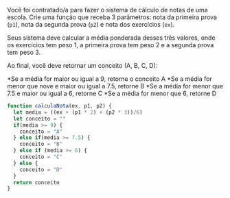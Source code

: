 Você foi contratado/a para fazer o sistema de cálculo de notas de uma escola. Crie uma função que receba 3 parâmetros: nota da primeira prova (`p1`), nota da segunda prova (`p2`) e nota dos exercícios (`ex`).

Seus sistema deve calcular a média ponderada desses três valores, onde os exercícios tem peso 1, a primeira prova tem peso 2 e a segunda prova tem peso 3.

Ao final, você deve retornar um conceito (A, B, C, D):

*Se a média for maior ou igual a 9, retorne o conceito A
*Se a média for menor que nove e maior ou igual a 7.5, retorne B
*Se a média for menor que 7.5 e maior ou igual a 6, retorne C
*Se a média for menor que 6, retorne D

```javascript
function calculaNota(ex, p1, p2) {
  let media = ((ex + (p1 * 2) + (p2 * 3))/6)
  let conceito = ""
  if(media >= 9) {
    conceito = "A"
  } else if(media >= 7.5) {
    conceito = "B"
  } else if (media >= 6) {
    conceito = "C"
  } else {
    conceito = "D"
  }
  return conceito
}
```